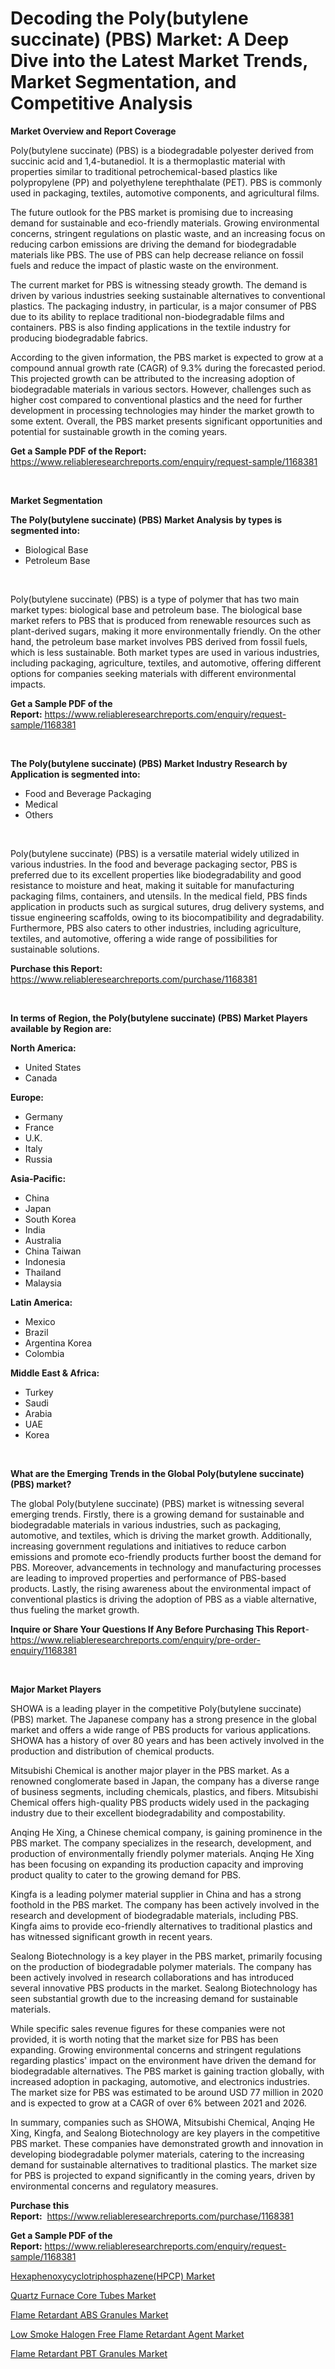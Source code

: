 <p><h1>Decoding the Poly(butylene succinate) (PBS) Market: A Deep Dive into the Latest Market Trends, Market Segmentation, and Competitive Analysis</h1></p><p><strong>Market Overview and Report Coverage</strong></p>
<p><p>Poly(butylene succinate) (PBS) is a biodegradable polyester derived from succinic acid and 1,4-butanediol. It is a thermoplastic material with properties similar to traditional petrochemical-based plastics like polypropylene (PP) and polyethylene terephthalate (PET). PBS is commonly used in packaging, textiles, automotive components, and agricultural films.</p><p>The future outlook for the PBS market is promising due to increasing demand for sustainable and eco-friendly materials. Growing environmental concerns, stringent regulations on plastic waste, and an increasing focus on reducing carbon emissions are driving the demand for biodegradable materials like PBS. The use of PBS can help decrease reliance on fossil fuels and reduce the impact of plastic waste on the environment.</p><p>The current market for PBS is witnessing steady growth. The demand is driven by various industries seeking sustainable alternatives to conventional plastics. The packaging industry, in particular, is a major consumer of PBS due to its ability to replace traditional non-biodegradable films and containers. PBS is also finding applications in the textile industry for producing biodegradable fabrics.</p><p>According to the given information, the PBS market is expected to grow at a compound annual growth rate (CAGR) of 9.3% during the forecasted period. This projected growth can be attributed to the increasing adoption of biodegradable materials in various sectors. However, challenges such as higher cost compared to conventional plastics and the need for further development in processing technologies may hinder the market growth to some extent. Overall, the PBS market presents significant opportunities and potential for sustainable growth in the coming years.</p></p>
<p><strong>Get a Sample PDF of the Report:</strong> <a href="https://www.reliableresearchreports.com/enquiry/request-sample/1168381">https://www.reliableresearchreports.com/enquiry/request-sample/1168381</a></p>
<p>&nbsp;</p>
<p><strong>Market Segmentation</strong></p>
<p><strong>The Poly(butylene succinate) (PBS) Market Analysis by types is segmented into:</strong></p>
<p><ul><li>Biological Base</li><li>Petroleum Base</li></ul></p>
<p>&nbsp;</p>
<p><p>Poly(butylene succinate) (PBS) is a type of polymer that has two main market types: biological base and petroleum base. The biological base market refers to PBS that is produced from renewable resources such as plant-derived sugars, making it more environmentally friendly. On the other hand, the petroleum base market involves PBS derived from fossil fuels, which is less sustainable. Both market types are used in various industries, including packaging, agriculture, textiles, and automotive, offering different options for companies seeking materials with different environmental impacts.</p></p>
<p><strong>Get a Sample PDF of the Report:</strong>&nbsp;<a href="https://www.reliableresearchreports.com/enquiry/request-sample/1168381">https://www.reliableresearchreports.com/enquiry/request-sample/1168381</a></p>
<p>&nbsp;</p>
<p><strong>The Poly(butylene succinate) (PBS) Market Industry Research by Application is segmented into:</strong></p>
<p><ul><li>Food and Beverage Packaging</li><li>Medical</li><li>Others</li></ul></p>
<p>&nbsp;</p>
<p><p>Poly(butylene succinate) (PBS) is a versatile material widely utilized in various industries. In the food and beverage packaging sector, PBS is preferred due to its excellent properties like biodegradability and good resistance to moisture and heat, making it suitable for manufacturing packaging films, containers, and utensils. In the medical field, PBS finds application in products such as surgical sutures, drug delivery systems, and tissue engineering scaffolds, owing to its biocompatibility and degradability. Furthermore, PBS also caters to other industries, including agriculture, textiles, and automotive, offering a wide range of possibilities for sustainable solutions.</p></p>
<p><strong>Purchase this Report:</strong>&nbsp; <a href="https://www.reliableresearchreports.com/purchase/1168381">https://www.reliableresearchreports.com/purchase/1168381</a></p>
<p>&nbsp;</p>
<p><strong>In terms of Region, the Poly(butylene succinate) (PBS) Market Players available by Region are:</strong></p>
<p>
    <p> <strong> North America: </strong>
        <ul>
            <li>United States</li>
            <li>Canada</li>
        </ul>
        </p> 
    <p> <strong> Europe: </strong>
        <ul>
            <li>Germany</li>
            <li>France</li>
            <li>U.K.</li>
            <li>Italy</li>
            <li>Russia</li>
        </ul>
        </p> 
    <p> <strong> Asia-Pacific: </strong>
        <ul>
            <li>China</li>
            <li>Japan</li>
            <li>South Korea</li>
            <li>India</li>
            <li>Australia</li>
            <li>China Taiwan</li>
            <li>Indonesia</li>
            <li>Thailand</li>
            <li>Malaysia</li>
        </ul>
        </p> 
    <p> <strong> Latin America: </strong>
        <ul>
            <li>Mexico</li>
            <li>Brazil</li>
            <li>Argentina Korea</li>
            <li>Colombia</li>
        </ul>
        </p> 
    <p> <strong> Middle East & Africa: </strong>
        <ul>
            <li>Turkey</li>
            <li>Saudi</li>
            <li>Arabia</li>
            <li>UAE</li>
            <li>Korea</li>
        </ul>
    </p>
    </p>
<p>&nbsp;</p>
<p><strong>What are the Emerging Trends in the Global Poly(butylene succinate) (PBS) market?</strong></p>
<p><p>The global Poly(butylene succinate) (PBS) market is witnessing several emerging trends. Firstly, there is a growing demand for sustainable and biodegradable materials in various industries, such as packaging, automotive, and textiles, which is driving the market growth. Additionally, increasing government regulations and initiatives to reduce carbon emissions and promote eco-friendly products further boost the demand for PBS. Moreover, advancements in technology and manufacturing processes are leading to improved properties and performance of PBS-based products. Lastly, the rising awareness about the environmental impact of conventional plastics is driving the adoption of PBS as a viable alternative, thus fueling the market growth.</p></p>
<p><strong>Inquire or Share Your Questions If Any Before Purchasing This Report</strong>- <a href="https://www.reliableresearchreports.com/enquiry/pre-order-enquiry/1168381">https://www.reliableresearchreports.com/enquiry/pre-order-enquiry/1168381</a></p>
<p>&nbsp;</p>
<p><strong>Major Market Players</strong></p>
<p><p>SHOWA is a leading player in the competitive Poly(butylene succinate) (PBS) market. The Japanese company has a strong presence in the global market and offers a wide range of PBS products for various applications. SHOWA has a history of over 80 years and has been actively involved in the production and distribution of chemical products.</p><p>Mitsubishi Chemical is another major player in the PBS market. As a renowned conglomerate based in Japan, the company has a diverse range of business segments, including chemicals, plastics, and fibers. Mitsubishi Chemical offers high-quality PBS products widely used in the packaging industry due to their excellent biodegradability and compostability.</p><p>Anqing He Xing, a Chinese chemical company, is gaining prominence in the PBS market. The company specializes in the research, development, and production of environmentally friendly polymer materials. Anqing He Xing has been focusing on expanding its production capacity and improving product quality to cater to the growing demand for PBS.</p><p>Kingfa is a leading polymer material supplier in China and has a strong foothold in the PBS market. The company has been actively involved in the research and development of biodegradable materials, including PBS. Kingfa aims to provide eco-friendly alternatives to traditional plastics and has witnessed significant growth in recent years.</p><p>Sealong Biotechnology is a key player in the PBS market, primarily focusing on the production of biodegradable polymer materials. The company has been actively involved in research collaborations and has introduced several innovative PBS products in the market. Sealong Biotechnology has seen substantial growth due to the increasing demand for sustainable materials.</p><p>While specific sales revenue figures for these companies were not provided, it is worth noting that the market size for PBS has been expanding. Growing environmental concerns and stringent regulations regarding plastics' impact on the environment have driven the demand for biodegradable alternatives. The PBS market is gaining traction globally, with increased adoption in packaging, automotive, and electronics industries. The market size for PBS was estimated to be around USD 77 million in 2020 and is expected to grow at a CAGR of over 6% between 2021 and 2026.</p><p>In summary, companies such as SHOWA, Mitsubishi Chemical, Anqing He Xing, Kingfa, and Sealong Biotechnology are key players in the competitive PBS market. These companies have demonstrated growth and innovation in developing biodegradable polymer materials, catering to the increasing demand for sustainable alternatives to traditional plastics. The market size for PBS is projected to expand significantly in the coming years, driven by environmental concerns and regulatory measures.</p></p>
<p><strong>Purchase this Report:</strong>&nbsp;&nbsp;<a href="https://www.reliableresearchreports.com/purchase/1168381">https://www.reliableresearchreports.com/purchase/1168381</a></p>
<p></p>
<p><strong>Get a Sample PDF of the Report:</strong>&nbsp;<a href="https://www.reliableresearchreports.com/enquiry/request-sample/1168381">https://www.reliableresearchreports.com/enquiry/request-sample/1168381</a></p>
<p><p><a href="https://github.com/RickHolmes3/Market-Research-Report-List-2/blob/main/hexaphenoxycyclotriphosphazenehpcp-market.md">Hexaphenoxycyclotriphosphazene(HPCP) Market</a></p><p><a href="https://github.com/GroverBarry/Market-Research-Report-List-2/blob/main/quartz-furnace-core-tubes-market.md">Quartz Furnace Core Tubes Market</a></p><p><a href="https://issuu.com/reportprime-2/docs/flame-retardant-abs-granules-market-size-2030.pptx">Flame Retardant ABS Granules Market</a></p><p><a href="https://issuu.com/reportprime-2/docs/low-smoke-halogen-free-flame-retardant-agent-marke">Low Smoke Halogen Free Flame Retardant Agent Market</a></p><p><a href="https://issuu.com/reportprime-2/docs/flame-retardant-pbt-granules-market-size-2030.pptx">Flame Retardant PBT Granules Market</a></p></p>